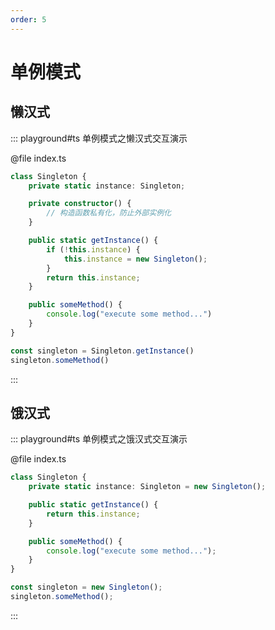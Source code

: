 ```yaml
---
order: 5
---
```

# 单例模式

## 懒汉式

::: playground#ts 单例模式之懒汉式交互演示

@file index.ts

```ts
class Singleton {
    private static instance: Singleton;

    private constructor() {
        // 构造函数私有化，防止外部实例化
    }

    public static getInstance() {
        if (!this.instance) {
            this.instance = new Singleton();
        }
        return this.instance;
    }

    public someMethod() {
        console.log("execute some method...")
    }
}

const singleton = Singleton.getInstance()
singleton.someMethod()
```

:::

## 饿汉式


::: playground#ts 单例模式之饿汉式交互演示

@file index.ts

```ts
class Singleton {
    private static instance: Singleton = new Singleton();

    public static getInstance() {
        return this.instance;
    }

    public someMethod() {
        console.log("execute some method...");
    }
}

const singleton = new Singleton();
singleton.someMethod();
```

:::